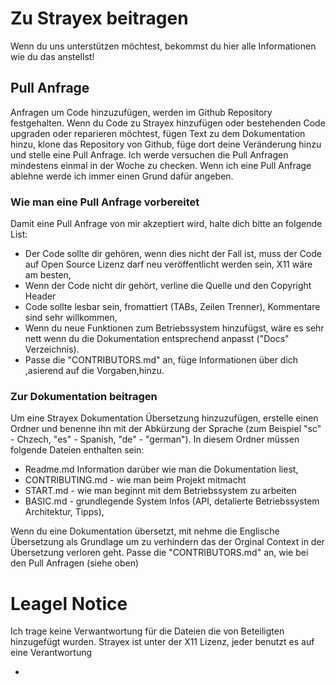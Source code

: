 # Zu Strayex beitragen

Wenn du uns unterstützen möchtest, bekommst du hier alle Informationen wie du das anstellst!

## Pull Anfrage

Anfragen um Code hinzuzufügen, werden im Github Repository festgehalten.
Wenn du Code zu Strayex hinzufügen oder bestehenden Code upgraden oder reparieren möchtest, fügen Text zu dem Dokumentation hinzu,
klone das Repository von Github, füge dort deine Veränderung hinzu und stelle eine Pull Anfrage.
Ich werde versuchen die Pull Anfragen mindestens einmal in der Woche zu checken.
Wenn ich eine Pull Anfrage ablehne werde ich immer einen Grund dafür angeben.

### Wie man eine Pull Anfrage vorbereitet

Damit eine Pull Anfrage von mir akzeptiert wird, halte dich bitte an folgende List:

- Der Code sollte dir gehören, wenn dies nicht der Fall ist, muss der Code auf Open Source Lizenz darf neu veröffentlicht werden sein, X11 wäre am besten,
- Wenn der Code nicht dir gehört, verline die Quelle und den Copyright Header
- Code sollte lesbar sein, fromattiert (TABs, Zeilen Trenner), Kommentare sind sehr willkommen,
- Wenn du neue Funktionen zum Betriebssystem hinzufügst, wäre es sehr nett wenn du die Dokumentation entsprechend anpasst ("Docs" Verzeichnis).
- Passe die "CONTRIBUTORS.md" an, füge Informationen über dich ,asierend auf die Vorgaben,hinzu.

### Zur Dokumentation beitragen

Um eine Strayex Dokumentation Übersetzung hinzuzufügen, erstelle einen Ordner und benenne ihn mit der Abkürzung der Sprache (zum Beispiel "sc" - Chzech, "es" - Spanish, "de" - "german").
In diesem Ordner müssen folgende Dateien enthalten sein:

- Readme.md Information darüber wie man die Dokumentation liest,
- CONTRIBUTING.md - wie man beim Projekt mitmacht
- START.md - wie man beginnt mit dem Betriebssystem zu arbeiten
- BASIC.md - grundlegende System Infos (API, detalierte Betriebssystem Architektur, Tipps),

Wenn du eine Dokumentation übersetzt, mit nehme die Englische Übersetzung als Grundlage um zu verhindern das der Orginal Context in der Übersetzung verloren geht.
Passe die "CONTRIBUTORS.md" an, wie bei den Pull Anfragen (siehe oben)

# Leagel Notice

Ich trage keine Verwantwortung für die Dateien die von Beteiligten hinzugefügt wurden.
Strayex ist unter der X11 Lizenz, jeder benutzt es auf eine Verantwortung

- 
